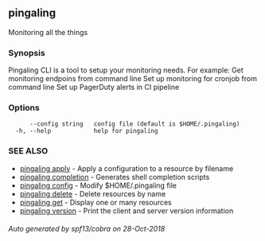 ## pingaling

Monitoring all the things

### Synopsis

Pingaling CLI is a tool to setup your monitoring needs. For example:
 Get monitoring endpoins from command line
 Set up monitoring for cronjob from command line
 Set up PagerDuty alerts in CI pipeline

### Options

```
      --config string   config file (default is $HOME/.pingaling)
  -h, --help            help for pingaling
```

### SEE ALSO

* [pingaling apply](pingaling_apply.md)	 - Apply a configuration to a resource by filename
* [pingaling completion](pingaling_completion.md)	 - Generates shell completion scripts
* [pingaling config](pingaling_config.md)	 - Modify $HOME/.pingaling file
* [pingaling delete](pingaling_delete.md)	 - Delete resources by name
* [pingaling get](pingaling_get.md)	 - Display one or many resources
* [pingaling version](pingaling_version.md)	 - Print the client and server version information

###### Auto generated by spf13/cobra on 28-Oct-2018
